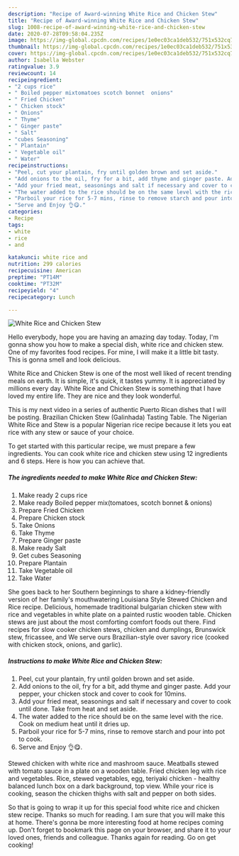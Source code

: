 ```yaml
---
description: "Recipe of Award-winning White Rice and Chicken Stew"
title: "Recipe of Award-winning White Rice and Chicken Stew"
slug: 1008-recipe-of-award-winning-white-rice-and-chicken-stew
date: 2020-07-28T09:58:04.235Z
image: https://img-global.cpcdn.com/recipes/1e0ec03ca1deb532/751x532cq70/white-rice-and-chicken-stew-recipe-main-photo.jpg
thumbnail: https://img-global.cpcdn.com/recipes/1e0ec03ca1deb532/751x532cq70/white-rice-and-chicken-stew-recipe-main-photo.jpg
cover: https://img-global.cpcdn.com/recipes/1e0ec03ca1deb532/751x532cq70/white-rice-and-chicken-stew-recipe-main-photo.jpg
author: Isabella Webster
ratingvalue: 3.9
reviewcount: 14
recipeingredient:
- "2 cups rice"
- " Boiled pepper mixtomatoes scotch bonnet  onions"
- " Fried Chicken"
- " Chicken stock"
- " Onions"
- " Thyme"
- " Ginger paste"
- " Salt"
- "cubes Seasoning"
- " Plantain"
- " Vegetable oil"
- " Water"
recipeinstructions:
- "Peel, cut your plantain, fry until golden brown and set aside."
- "Add onions to the oil, fry for a bit, add thyme and ginger paste. Add your pepper, your chicken stock and cover to cook for 10mins."
- "Add your fried meat, seasonings and salt if necessary and cover to cook until done. Take from heat and set aside."
- "The water added to the rice should be on the same level with the rice. Cook on medium heat until it dries up."
- "Parboil your rice for 5-7 mins, rinse to remove starch and pour into pot to cook."
- "Serve and Enjoy 👌😋."
categories:
- Recipe
tags:
- white
- rice
- and

katakunci: white rice and 
nutrition: 299 calories
recipecuisine: American
preptime: "PT14M"
cooktime: "PT32M"
recipeyield: "4"
recipecategory: Lunch

---
```



![White Rice and Chicken Stew](https://img-global.cpcdn.com/recipes/1e0ec03ca1deb532/751x532cq70/white-rice-and-chicken-stew-recipe-main-photo.jpg)

Hello everybody, hope you are having an amazing day today. Today, I'm gonna show you how to make a special dish, white rice and chicken stew. One of my favorites food recipes. For mine, I will make it a little bit tasty. This is gonna smell and look delicious.

White Rice and Chicken Stew is one of the most well liked of recent trending meals on earth. It is simple, it's quick, it tastes yummy. It is appreciated by millions every day. White Rice and Chicken Stew is something that I have loved my entire life. They are nice and they look wonderful.

This is my next video in a series of authentic Puerto Rican dishes that I will be posting. Brazilian Chicken Stew (Galinhada) Tasting Table. The Nigerian White Rice and Stew is a popular Nigerian rice recipe because it lets you eat rice with any stew or sauce of your choice.


To get started with this particular recipe, we must prepare a few ingredients. You can cook white rice and chicken stew using 12 ingredients and 6 steps. Here is how you can achieve that.

<!--inarticleads1-->

##### The ingredients needed to make White Rice and Chicken Stew:

1. Make ready 2 cups rice
1. Make ready  Boiled pepper mix(tomatoes, scotch bonnet &amp; onions)
1. Prepare  Fried Chicken
1. Prepare  Chicken stock
1. Take  Onions
1. Take  Thyme
1. Prepare  Ginger paste
1. Make ready  Salt
1. Get cubes Seasoning
1. Prepare  Plantain
1. Take  Vegetable oil
1. Take  Water


She goes back to her Southern beginnings to share a kidney-friendly version of her family&#39;s mouthwatering Louisiana Style Stewed Chicken and Rice recipe. Delicious, homemade traditional bulgarian chicken stew with rice and vegetables in white plate on a painted rustic wooden table. Chicken stews are just about the most comforting comfort foods out there. Find recipes for slow cooker chicken stews, chicken and dumplings, Brunswick stew, fricassee, and We serve ours Brazilian-style over savory rice (cooked with chicken stock, onions, and garlic). 

<!--inarticleads2-->

##### Instructions to make White Rice and Chicken Stew:

1. Peel, cut your plantain, fry until golden brown and set aside.
1. Add onions to the oil, fry for a bit, add thyme and ginger paste. Add your pepper, your chicken stock and cover to cook for 10mins.
1. Add your fried meat, seasonings and salt if necessary and cover to cook until done. Take from heat and set aside.
1. The water added to the rice should be on the same level with the rice. Cook on medium heat until it dries up.
1. Parboil your rice for 5-7 mins, rinse to remove starch and pour into pot to cook.
1. Serve and Enjoy 👌😋.


Stewed chicken with white rice and mashroom sauce. Meatballs stewed with tomato sauce in a plate on a wooden table. Fried chicken leg with rice and vegetables. Rice, stewed vegetables, egg, teriyaki chicken - healthy balanced lunch box on a dark background, top view. While your rice is cooking, season the chicken thighs with salt and pepper on both sides. 

So that is going to wrap it up for this special food white rice and chicken stew recipe. Thanks so much for reading. I am sure that you will make this at home. There's gonna be more interesting food at home recipes coming up. Don't forget to bookmark this page on your browser, and share it to your loved ones, friends and colleague. Thanks again for reading. Go on get cooking!
